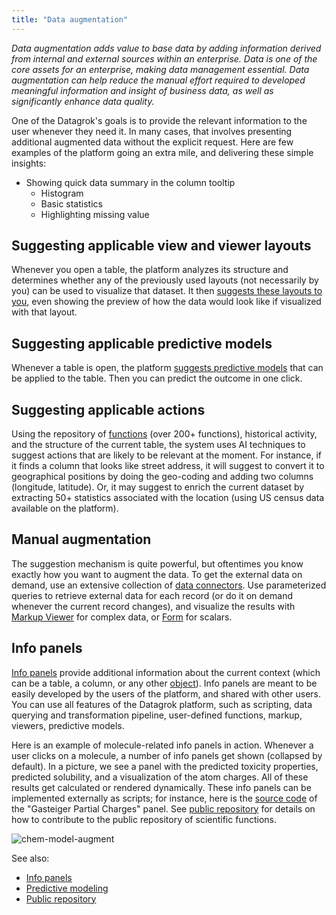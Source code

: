 ```yaml
---
title: "Data augmentation"
---
```


_Data augmentation adds value to base data by adding information derived from internal and external sources within an
enterprise. Data is one of the core assets for an enterprise, making data management essential. Data augmentation can
help reduce the manual effort required to developed meaningful information and insight of business data, as well as
significantly enhance data quality._

One of the Datagrok's goals is to provide the relevant information to the user whenever they need it. In many cases,
that involves presenting additional augmented data without the explicit request. Here are few examples of the platform
going an extra mile, and delivering these simple insights:

* Showing quick data summary in the column tooltip
  * Histogram
  * Basic statistics
  * Highlighting missing value

## Suggesting applicable view and viewer layouts

Whenever you open a table, the platform analyzes its structure and determines whether any of the previously used
layouts (not necessarily by you) can be used to visualize that dataset. It
then [suggests these layouts to you](../visualize/view-layout.md#layout-suggestions), even showing the preview of how
the data would look like if visualized with that layout.

## Suggesting applicable predictive models

Whenever a table is open, the platform [suggests predictive models](../learn/self-learning-platform.md)
that can be applied to the table. Then you can predict the outcome in one click.

## Suggesting applicable actions

Using the repository of [functions](../datagrok/functions/functions.md) (over 200+ functions), historical activity, and
the structure of the current table, the system uses AI techniques to suggest actions that are likely to be relevant at
the moment. For instance, if it finds a column that looks like street address, it will suggest to convert it to
geographical positions by doing the geo-coding and adding two columns (longitude, latitude). Or, it may suggest to
enrich the current dataset by extracting 50+ statistics associated with the location
(using US census data available on the platform).

## Manual augmentation

The suggestion mechanism is quite powerful, but oftentimes you know exactly how you want to augment the data. To get the
external data on demand, use an extensive collection of
[data connectors](../access/access.md#data-connection). Use parameterized queries to retrieve external data for each record (or
do it on demand whenever the current record changes), and visualize the results with
[Markup Viewer](../visualize/viewers/markup.md) for complex data, or [Form](../visualize/viewers/form.md) for scalars.

## Info panels

[Info panels](info-panels.md) provide additional information about the current context (which can be a table, a column,
or any other [object](../datagrok/objects.md)). Info panels are meant to be easily developed by the users of the
platform, and shared with other users. You can use all features of the Datagrok platform, such as scripting, data
querying and transformation pipeline, user-defined functions, markup, viewers, predictive models.

Here is an example of molecule-related info panels in action. Whenever a user clicks on a molecule, a number of info
panels get shown (collapsed by default). In a picture, we see a panel with the predicted toxicity properties, predicted
solubility, and a visualization of the atom charges. All of these results get calculated or rendered dynamically. These
info panels can be implemented externally as scripts; for instance, here is the
[source code](https://github.com/datagrok-ai/public/blob/master/packages/Chem/scripts/gasteiger_charges.py)
of the "Gasteiger Partial Charges" panel. See [public repository](../collaborate/public-repository.md) for details on
how to contribute to the public repository of scientific functions.

![chem-model-augment](../uploads/gifs/chem-model-augment.gif)

See also:

* [Info panels](info-panels.md)
* [Predictive modeling](../learn/predictive-modeling.md)
* [Public repository](../collaborate/public-repository.md)
